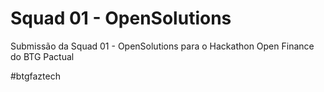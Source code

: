 # Squad 01 - OpenSolutions

Submissão da Squad 01 - OpenSolutions para o Hackathon Open Finance do BTG Pactual

#btgfaztech